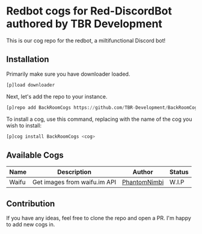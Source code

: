 # Redbot cogs for Red-DiscordBot authored by TBR Development
This is our cog repo for the redbot, a miltifunctional Discord bot!

## Installation
Primarily make sure you have downloader loaded.

```py
[p]load downloader
```

Next, let's add the repo to your instance.

```py
[p]repo add BackRoomCogs https://github.com/TBR-Development/BackRoomCogs
```

To install a cog, use this command, replacing <cog> with the name of the cog you wish to install:

```py
[p]cog install BackRoomCogs <cog>
```

## Available Cogs

| Name | Description | Author | Status |
| --- | --- | --- | --- |
| Waifu | Get images from waifu.im API | [PhantomNimbi][PHANTOMNIMBI] | W.I.P |


## Contribution

If you have any ideas, feel free to clone the repo and open a PR. I'm happy to add new cogs in.


[PHANTOMNIMBI]: https://github.com/PhantomNimbi